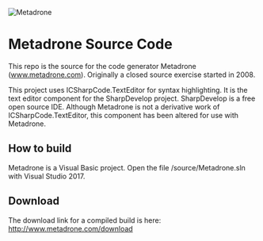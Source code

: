 ![Metadrone](http://www.metadrone.com/img/mdlogo.png)

# Metadrone Source Code

This repo is the source for the code generator Metadrone (www.metadrone.com). Originally a closed source exercise started in 2008.

This project uses ICSharpCode.TextEditor for syntax highlighting. It is the text editor component for the SharpDevelop project. SharpDevelop is a free open source IDE. Although Metadrone is not a derivative work of ICSharpCode.TextEditor, this component has been altered for use with Metadrone.

## How to build

Metadrone is a Visual Basic project. Open the file /source/Metadrone.sln with Visual Studio 2017.

## Download

The download link for a compiled build is here: http://www.metadrone.com/download

